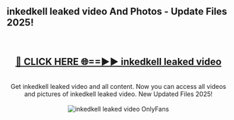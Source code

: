 <h2>inkedkell leaked video And Photos - Update Files 2025!</h2>
<br>
<div align="center">
<h2><a href="https://betterlinks.top/A2PfLJ" rel="nofollow">🔴 CLICK HERE 🌐==►► inkedkell leaked video</a></h2>
<br>
Get inkedkell leaked video and all content. Now you can access all videos and pictures of inkedkell leaked video. New Updated Files 2025!
<br>
<br>
<a href="https://betterlinks.top/A2PfLJ" rel="nofollow" data-target="animated-image.originalLink"><img src="https://i.imgur.com/dJHk4Zq.gif" alt="inkedkell leaked video OnlyFans" style="max-width: 100%; display: inline-block;" data-target="animated-image.originalImage"></a>
</div>
<br>
